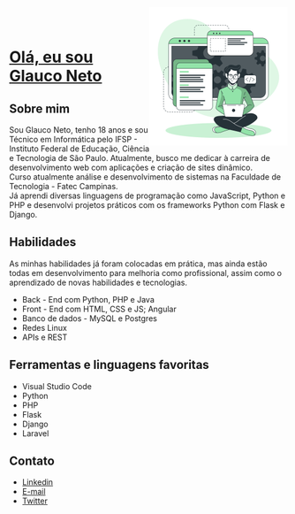 <img src="images/developer-activity-bro.svg" width="250px" align="right" alt="Programador usando um notebook em seu colo.">
<!-- <a href="https://storyset.com/work">Ilustração por Freepik Storyset</a> -->

<br/>
<br/>

# <a href="https://www.linkedin.com/in/glauconeto"> Olá, eu sou Glauco Neto</a>
## Sobre mim
Sou Glauco Neto, tenho 18 anos e sou Técnico em Informática pelo IFSP - Instituto Federal de Educação, Ciência e Tecnologia de São Paulo. Atualmente, busco me dedicar à carreira de desenvolvimento web com aplicações e criação de sites dinâmico. 
<br/> Curso atualmente análise e desenvolvimento de sistemas na Faculdade de Tecnologia - Fatec Campinas.
<br/> Já aprendi diversas linguagens de programação como JavaScript, Python e PHP e desenvolvi projetos práticos com os frameworks Python com Flask e Django.

## Habilidades

As minhas habilidades já foram colocadas em prática, mas ainda estão todas em desenvolvimento para melhoria como profissional, assim como o aprendizado de novas habilidades e tecnologias.

- Back - End com Python, PHP e Java
- Front - End com HTML, CSS e JS; Angular
- Banco de dados - MySQL e Postgres
- Redes Linux
- APIs e REST

## Ferramentas e linguagens favoritas

- Visual Studio Code
- Python
- PHP
- Flask
- Django
- Laravel

##  Contato
- <a href="https://www.linkedin.com/in/glauconeto">Linkedin</a>
- <a href="mailto:glauco.neto@outlook.com">E-mail</a>
- <a href="https://twitter.com/glauco_neto64">Twitter</a>
</div>

<!-- modelo inspirado na https://github.com/camilaf3rreira -->
